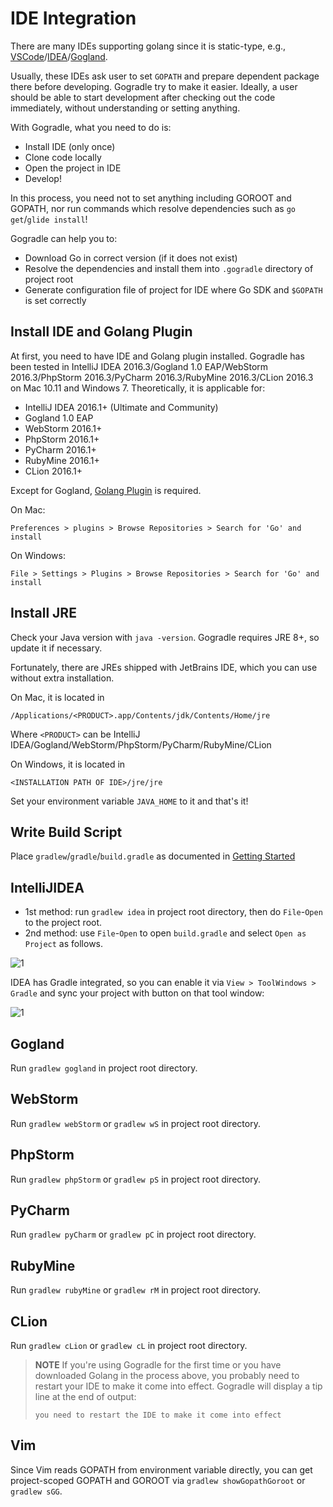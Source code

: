 # IDE Integration

There are many IDEs supporting golang since it is static-type, e.g., [VSCode](https://github.com/Microsoft/vscode-go)/[IDEA](https://github.com/go-lang-plugin-org/go-lang-idea-plugin)/[Gogland](https://www.jetbrains.com/go/).

Usually, these IDEs ask user to set `GOPATH` and prepare dependent package there before developing. Gogradle try to make it easier. Ideally, a user should be able to start development after checking out the code immediately, without understanding or setting anything.

With Gogradle, what you need to do is:

- Install IDE (only once)
- Clone code locally
- Open the project in IDE
- Develop!

In this process, you need not to set anything including GOROOT and GOPATH, nor run commands which resolve dependencies such as `go get`/`glide install`!

Gogradle can help you to:

- Download Go in correct version (if it does not exist)
- Resolve the dependencies and install them into `.gogradle` directory of project root
- Generate configuration file of project for IDE where Go SDK and `$GOPATH` is set correctly

## Install IDE and Golang Plugin

At first, you need to have IDE and Golang plugin installed. Gogradle has been tested in IntelliJ IDEA 2016.3/Gogland 1.0 EAP/WebStorm 2016.3/PhpStorm 2016.3/PyCharm 2016.3/RubyMine 2016.3/CLion 2016.3 on Mac 10.11 and Windows 7.
Theoretically, it is applicable for:

- IntelliJ IDEA 2016.1+ (Ultimate and Community)
- Gogland 1.0 EAP
- WebStorm 2016.1+
- PhpStorm 2016.1+
- PyCharm 2016.1+
- RubyMine 2016.1+
- CLion 2016.1+

Except for Gogland, [Golang Plugin](https://github.com/go-lang-plugin-org/go-lang-idea-plugin) is required.

On Mac:

```
Preferences > plugins > Browse Repositories > Search for 'Go' and install
```

On Windows:
```
File > Settings > Plugins > Browse Repositories > Search for 'Go' and install
```

## Install JRE

Check your Java version with `java -version`. Gogradle requires JRE 8+, so update it if necessary.

Fortunately, there are JREs shipped with JetBrains IDE, which you can use without extra installation.

On Mac, it is located in
```
/Applications/<PRODUCT>.app/Contents/jdk/Contents/Home/jre
```

Where `<PRODUCT>` can be IntelliJ IDEA/Gogland/WebStorm/PhpStorm/PyCharm/RubyMine/CLion

On Windows, it is located in

```
<INSTALLATION PATH OF IDE>/jre/jre
```

Set your environment variable `JAVA_HOME` to it and that's it!

## Write Build Script

Place `gradlew`/`gradle`/`build.gradle` as documented in [Getting Started](./getting-started.md)

## IntelliJIDEA

- 1st method: run `gradlew idea` in project root directory, then do `File`-`Open` to the project root.
- 2nd method: use `File`-`Open` to open `build.gradle` and select `Open as Project` as follows.

![1](https://raw.githubusercontent.com/blindpirate/gogradle/master/docs/images/openproject.png)

IDEA has Gradle integrated, so you can enable it via `View > ToolWindows > Gradle` and sync your project with button on that tool window:

![1](https://raw.githubusercontent.com/blindpirate/gogradle/master/docs/images/gradle.png)

## Gogland

Run `gradlew gogland` in project root directory.

## WebStorm

Run `gradlew webStorm` or `gradlew wS` in project root directory.

## PhpStorm

Run `gradlew phpStorm` or `gradlew pS` in project root directory.

## PyCharm

Run `gradlew pyCharm` or `gradlew pC` in project root directory.

## RubyMine

Run `gradlew rubyMine` or `gradlew rM` in project root directory.

## CLion

Run `gradlew cLion` or `gradlew cL` in project root directory.


>
> **NOTE** If you're using Gogradle for the first time or you have downloaded Golang in the process above,
> you probably need to restart your IDE to make it come into effect. Gogradle will display a tip line at the end of output:
>
> `you need to restart the IDE to make it come into effect`

## Vim

Since Vim reads GOPATH from environment variable directly, you can get project-scoped GOPATH and GOROOT via `gradlew showGopathGoroot` or `gradlew sGG`.





